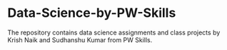 # Data-Science-by-PW-Skills
The repository contains data science assignments and class projects by Krish Naik and Sudhanshu Kumar from PW Skills. 
